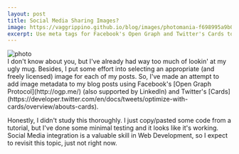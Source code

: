 ```yaml
---
layout: post
title: Social Media Sharing Images?
image: https://vaggrippino.github.io/blog/images/photomania-f698995a9b07588d6c0f59bc982f65e6.jpg
excerpt: Use meta tags for Facebook's Open Graph and Twitter's Cards to display a different image when sharing Jekyll blog posts on social media.
---
```

<img style="display: block; margin: auto;" alt="photo" src="https://vaggrippino.github.io/blog/images/photomania-f698995a9b07588d6c0f59bc982f65e6.jpg">
I don't know about you, but I've already had way too much of lookin' at my ugly mug. Besides, I put some effort into selecting an appropriate (and freely licensed) image for each of my posts. So, I've made an attempt to add image metadata to my blog posts using Facebook's [Open Graph Protocol](http://ogp.me/) (also supported by LinkedIn) and Twitter's [Cards](https://developer.twitter.com/en/docs/tweets/optimize-with-cards/overview/abouts-cards).

Honestly, I didn't study this thoroughly. I just copy/pasted some code from a tutorial, but I've done some minimal testing and it looks like it's working. Social Media integration is a valuable skill in Web Development, so I expect to revisit this topic, just not right now.
